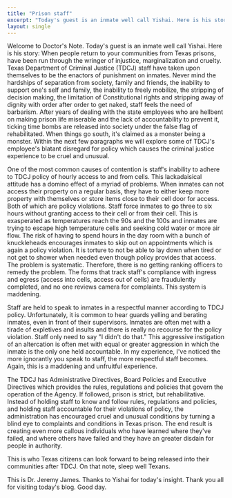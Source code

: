 ```yaml
---
title: "Prison staff"
excerpt: "Today's guest is an inmate well call Yishai. Here is his story:"
layout: single
---
```

Welcome to Doctor's Note. Today's guest is an inmate well call Yishai. Here is his story:
When people return to your communities from Texas prisons, have been run through the wringer of injustice, marginalization and cruelty. Texas Department of Criminal Justice (TDCJ) staff have taken upon themselves to be the enactors of punishment on inmates. Never mind the hardships of separation from society, family and friends, the inability to support one's self and family, the inability to freely mobilize,  the stripping of decision making,  the limitation of Constitutional rights and stripping away of dignity with order after order to get naked, staff feels the need of barbarism. After years of dealing with the state employees who are hellbent on making prison life miserable and the lack of accountability to prevent it, ticking time bombs are released into society under the false flag of rehabilitated. When things go south, it's claimed as a monster being a monster. Within the next few paragraphs we will explore some of TDCJ's employee's blatant disregard for policy which causes the criminal justice experience to be cruel and unusual.

One of the most common causes of contention is staff's inability to adhere to TDCJ policy of hourly access to and from cells. This lackadaisical attitude has a domino effect of a myriad of problems. When inmates can not access their property on a regular basis, they have  to either keep more property with themselves or store items close to their cell door for access. Both of which are policy violations. Staff force inmates to go three to six hours without granting access to their cell or from their cell. This is exasperated as temperatures reach the 90s and the 100s and inmates are trying to escape high temperature cells and seeking cold water or more air flow. The risk of having to spend hours in the day room with a bunch of knuckleheads encourages inmates to skip out on appointments which is again a policy violation. It is torture to not be able to lay down when tired or not get to shower when needed even though policy provides that access. The problem is systematic. Therefore, there is no getting ranking officers to remedy the problem. The forms that track staff's compliance with ingress and egress (access into cells, access out of cells) are fraudulently completed, and no one reviews camera for complaints. This system is maddening.

Staff are held to speak to inmates in a respectful manner according to TDCJ policy. Unfortunately, it is common to hear guards yelling and berating inmates, even in front of their supervisors. Inmates are often met with a tirade of expletives and insults and there is really no recourse for the policy violation. Staff only need to say "I didn't do that." This aggressive instigation of an altercation is often met with equal or greater aggression in which the inmate is the only one held accountable. In my experience, I've noticed the more ignorantly you speak to staff, the more respectful staff becomes. Again, this is a maddening and unfruitful experience.

The TDCJ has Administrative Directives, Board Policies and Executive Directives which provides the rules, regulations and policies that govern the operation of the Agency. If followed, prison is strict, but rehabilitative. Instead of holding staff to know and follow rules, regulations and policies, and holding staff accountable for their violations of policy, the administration has encouraged cruel and unusual conditions by turning a blind eye to complaints and conditions in Texas  prison. The end result is creating even more callous individuals who have learned where they've failed, and where others have failed  and they have an greater disdain for people in authority.

 This is who Texas citizens can look forward to being released into their communities after TDCJ. On that note, sleep well Texans.

This is Dr. Jeremy James. Thanks to Yishai for today's insight. Thank you all for visiting today's blog. Good day. 